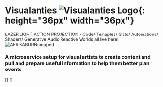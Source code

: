 # Visualanties ![Visualanties Logo](https://user-images.githubusercontent.com/1236067/205092392-d81a75fd-4482-4d4e-854c-d7b73756e1d2.png){: height="36px" width="36px"}

LAZER LIGHT ACTION PROJECTION - Code/ Temaples/ Gists/ Automations/ Shaders/ Generative Audio Reactive Worlds all live here!
![AFRIKABURNcropped](https://user-images.githubusercontent.com/1236067/205002357-3910cf35-f13c-48f5-ad45-14173a075a74.jpeg)


### A microservice setup for visual artists to create content and pull and prepare useful information to help them better plan events

[]
[]


